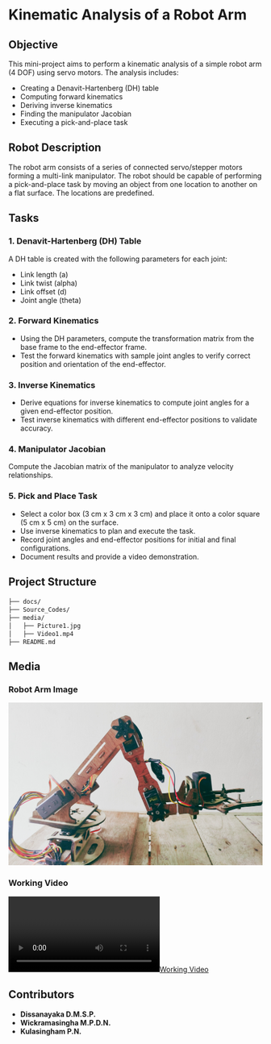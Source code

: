 # Kinematic Analysis of a Robot Arm

## Objective
This mini-project aims to perform a kinematic analysis of a simple robot arm (4 DOF) using servo motors. The analysis includes:
- Creating a Denavit-Hartenberg (DH) table
- Computing forward kinematics
- Deriving inverse kinematics
- Finding the manipulator Jacobian
- Executing a pick-and-place task

## Robot Description
The robot arm consists of a series of connected servo/stepper motors forming a multi-link manipulator. The robot should be capable of performing a pick-and-place task by moving an object from one location to another on a flat surface. The locations are predefined.

## Tasks
### 1. Denavit-Hartenberg (DH) Table
A DH table is created with the following parameters for each joint:
- Link length (a)
- Link twist (alpha)
- Link offset (d)
- Joint angle (theta)

### 2. Forward Kinematics
- Using the DH parameters, compute the transformation matrix from the base frame to the end-effector frame.
- Test the forward kinematics with sample joint angles to verify correct position and orientation of the end-effector.

### 3. Inverse Kinematics
- Derive equations for inverse kinematics to compute joint angles for a given end-effector position.
- Test inverse kinematics with different end-effector positions to validate accuracy.

### 4. Manipulator Jacobian
Compute the Jacobian matrix of the manipulator to analyze velocity relationships.

### 5. Pick and Place Task
- Select a color box (3 cm x 3 cm x 3 cm) and place it onto a color square (5 cm x 5 cm) on the surface.
- Use inverse kinematics to plan and execute the task.
- Record joint angles and end-effector positions for initial and final configurations.
- Document results and provide a video demonstration.

## Project Structure
```
├── docs/               
├── Source_Codes/                
├── media/           
│   ├── Picture1.jpg  
│   ├── Video1.mp4    
├── README.md              
```


## Media
### Robot Arm Image
![Robot Arm](media/Picture1.png)

### Working Video
[![Working Video](media/Working_Video.mp4)](https://github.com/user-attachments/assets/794f82ba-acec-4bf8-b4a3-7ea334c0bb67)


## Contributors
- **Dissanayaka D.M.S.P.**
- **Wickramasingha M.P.D.N.**
- **Kulasingham P.N.**
  



